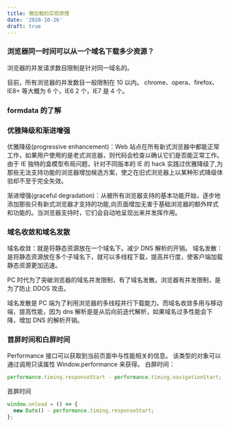 ```yaml
---
title: 懒加载的实现原理
date: '2020-10-26'
draft: true
---
```


### 浏览器同一时间可以从一个域名下载多少资源？

浏览器的并发请求数目限制是针对同一域名的。

目前，所有浏览器的并发数目一般限制在 10 以内。
chrome、opera、firefox、IE8+ 等大概为 6 个，IE6 2 个，IE7 是 4 个。

### formdata 的了解

### 优雅降级和渐进增强

优雅降级(progressive enhancement)：Web 站点在所有新式浏览器中都能正常工作，如果用户使用的是老式浏览器，则代码会检查以确认它们是否能正常工作。由于 IE 独特的盒模型布局问题，针对不同版本的 IE 的 hack 实践过优雅降级了,为那些无法支持功能的浏览器增加候选方案，使之在旧式浏览器上以某种形式降级体验却不至于完全失效。

渐进增强(graceful degradation)：从被所有浏览器支持的基本功能开始，逐步地添加那些只有新式浏览器才支持的功能,向页面增加无害于基础浏览器的额外样式和功能的。当浏览器支持时，它们会自动地呈现出来并发挥作用。

### 域名收敛和域名发散

域名收敛：就是将静态资源放在一个域名下。减少 DNS 解析的开销。
域名发散：是将静态资源放在多个子域名下，就可以多线程下载，提高并行度，使客户端加载静态资源更加迅速。

PC 时代为了突破浏览器的域名并发限制，有了域名发散。浏览器有并发限制，是为了防止 DDOS 攻击。

域名发散是 PC 端为了利用浏览器的多线程并行下载能力。而域名收敛多用与移动端，提高性能，因为 dns 解析是是从后向前迭代解析，如果域名过多性能会下降，增加 DNS 的解析开销。

### 首屏时间和白屏时间

Performance 接口可以获取到当前页面中与性能相关的信息。
该类型的对象可以通过调用只读属性 Window.performance 来获得。
白屏时间：

```js
performance.timing.responseStart - performance.timing.navigationStart;
```

首屏时间

```js
window.onload = () => {
  new Date() - performance.timing.responseStart;
};
```

